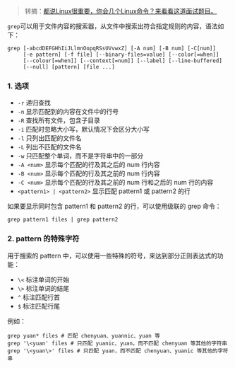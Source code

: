 > 转摘：[都说Linux很重要，你会几个Linux命令？来看看这道面试题目。](https://mp.weixin.qq.com/s/BGh4eQ6zf8NNem29ou4kqg)

`grep`可以用于文件内容的搜索器，从文件中搜索出符合指定规则的内容，语法如下：

```shell
grep [-abcdDEFGHhIiJLlmnOopqRSsUVvwxZ] [-A num] [-B num] [-C[num]]
     [-e pattern] [-f file] [--binary-files=value] [--color[=when]]
     [--colour[=when]] [--context[=num]] [--label] [--line-buffered]
     [--null] [pattern] [file ...]
```

### 1. 选项

* `-r` 递归查找
* `-n` 显示匹配到的内容在文件中的行号
* `-R` 查找所有文件，包含子目录
* `-i` 匹配时忽略大小写，默认情况下会区分大小写
* `-l` 只列出匹配的文件名
* `-L` 列出不匹配的文件名
* `-w` 只匹配整个单词，而不是字符串中的一部分
* `-A <num>` 显示每个匹配的行及其之后的 num 行内容
* `-B <num>` 显示每个匹配的行及其之前的 num 行内容
* `-C <num>` 显示每个匹配的行及其之前的 num 行和之后的 num 行的内容
* `<pattern1> | <pattern2>` 显示匹配 pattern1 或 pattern2 的行

如果要显示同时包含 pattern1 和 pattern2 的行，可以使用级联的 grep 命令：

```shell
grep pattern1 files | grep pattern2
```

### 2. pattern 的特殊字符

用于搜索的 pattern 中，可以使用一些特殊的符号，来达到部分正则表达式的功能：

* `\<` 标注单词的开始
* `\>` 标注单词的结尾
* `^` 标注匹配行首
* `$` 标注匹配行尾

例如：

```shell
grep yuan* files # 匹配 chenyuan、yuannic、yuan 等
grep '\<yuan' files # 只匹配 yuanic、yuan，而不匹配 chenyuan 等其他的字符串
grep '\<yuan\>' files # 只匹配 yuan，而不匹配 chenyuan、yuanic 等其他的字符串
```


